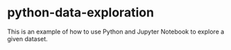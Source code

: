 # python-data-exploration
This is an example of how to use Python and Jupyter Notebook to explore a given dataset.
